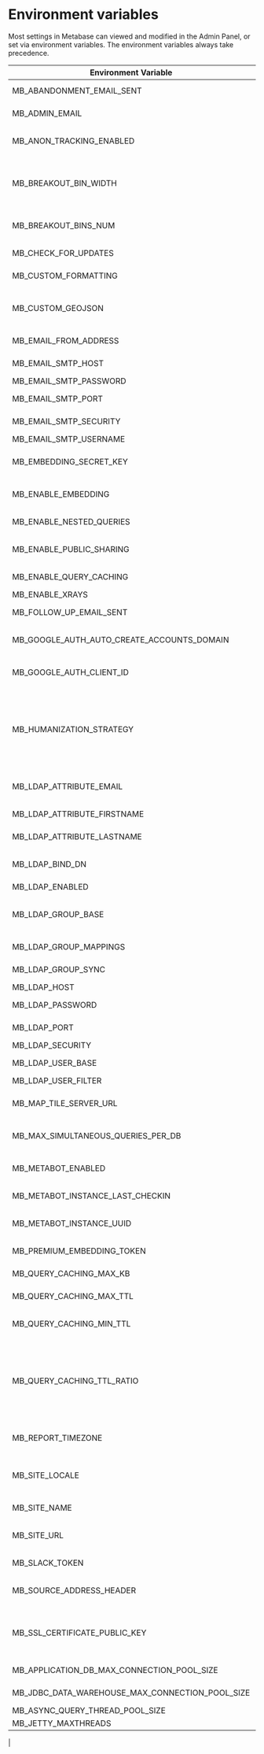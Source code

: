 # Environment variables

Most settings in Metabase can viewed and modified in the Admin Panel, or set via environment variables. The environment variables always take precedence.

| Environment Variable                       | Type                                     | Default at install                                             | Description                                                                                                                                                                                                                                                                                                |
| ------------------------------------------ | ---------------------------------------- | -------------------------------------------------------------- | ---------------------------------------------------------------------------------------------------------------------------------------------------------------------------------------------------------------------------------------------------------------------------------------------------------- |
| MB_ABANDONMENT_EMAIL_SENT                  | boolean                                  | `false`                                                        | Have we sent an abandonment email to the instance admin?                                                                                                                                                                                                                                                   |
| MB_ADMIN_EMAIL                             | string                                   | `null`                                                         | The email address users should be referred to if they encounter a problem.                                                                                                                                                                                                                                 |
| MB_ANON_TRACKING_ENABLED                   | boolean                                  | `true`                                                         | Enable the collection of anonymous usage data in order to help Metabase improve.                                                                                                                                                                                                                           |
| MB_BREAKOUT_BIN_WIDTH                      | double                                   | `10.0`                                                         | When using the default binning strategy for a field of type Coordinate (such as Latitude and Longitude), this number will be used as the default bin width (in degrees).                                                                                                                                   |
| MB_BREAKOUT_BINS_NUM                       | integer                                  | `8`                                                            | When using the default binning strategy and a number of bins is not provided, this number will be used as the default.                                                                                                                                                                                     |
| MB_CHECK_FOR_UPDATES                       | boolean                                  | `true`                                                         | Identify when new versions of Metabase are available.                                                                                                                                                                                                                                                      |
| MB_CUSTOM_FORMATTING                       | JSON                                     | `{}`                                                           | Object keyed by type, containing formatting settings                                                                                                                                                                                                                                                       |
| MB_CUSTOM_GEOJSON                          | JSON                                     | `{}`                                                           | JSON containing information about custom GeoJSON files for use in map visualizations instead of the default US State or World GeoJSON.                                                                                                                                                                     |
| MB_EMAIL_FROM_ADDRESS                      | string                                   | `null`                                                         | Email address you want to use as the sender of Metabase.                                                                                                                                                                                                                                                   |
| MB_EMAIL_SMTP_HOST                         | string                                   | `null`                                                         | The address of the SMTP server that handles your emails.                                                                                                                                                                                                                                                   |
| MB_EMAIL_SMTP_PASSWORD                     | string                                   | `null`                                                         | SMTP password.                                                                                                                                                                                                                                                                                             |
| MB_EMAIL_SMTP_PORT                         | int                                      | `25`                                                           | The port your SMTP server uses for outgoing emails.                                                                                                                                                                                                                                                        |
| MB_EMAIL_SMTP_SECURITY                     | string                                   | `null`                                                         | SMTP secure connection protocol. (tls, ssl, starttls, or none)                                                                                                                                                                                                                                             |
| MB_EMAIL_SMTP_USERNAME                     | string                                   | `null`                                                         | SMTP username.                                                                                                                                                                                                                                                                                             |
| MB_EMBEDDING_SECRET_KEY                    | string                                   | `null`                                                         | Secret key used to sign JSON Web Tokens for requests to `/api/embed` endpoints.                                                                                                                                                                                                                            |
| MB_ENABLE_EMBEDDING                        | boolean                                  | `false`                                                        | Allow admins to securely embed questions and dashboards within other applications?                                                                                                                                                                                                                         |
| MB_ENABLE_NESTED_QUERIES                   | boolean                                  | `true`                                                         | Allow using a saved question as the source for other queries?                                                                                                                                                                                                                                              |
| MB_ENABLE_PUBLIC_SHARING                   | boolean                                  | `false`                                                        | Enable admins to create publicly viewable links (and embeddable iframes) for Questions and Dashboards?                                                                                                                                                                                                     |
| MB_ENABLE_QUERY_CACHING                    | boolean                                  | `false`                                                        | Enabling caching will save the results of queries that take a long time to run.                                                                                                                                                                                                                            |
| MB_ENABLE_XRAYS                            | boolean                                  | `true`                                                         | Allow users to explore data using X-rays                                                                                                                                                                                                                                                                   |
| MB_FOLLOW_UP_EMAIL_SENT                    | boolean                                  | `false`                                                        | Have we sent a follow up email to the instance admin?                                                                                                                                                                                                                                                      |
| MB_GOOGLE_AUTH_AUTO_CREATE_ACCOUNTS_DOMAIN | string                                   | `null`                                                         | When set, allow users to sign up on their own if their Google account email address is from this domain.                                                                                                                                                                                                   |
| MB_GOOGLE_AUTH_CLIENT_ID                   | string                                   | `null`                                                         | Client ID for Google Auth SSO. If this is set, Google Auth is considered to be enabled.                                                                                                                                                                                                                    |
| MB_HUMANIZATION_STRATEGY                   | string (`advanced`, `simple`, or `none`) | `"advanced"`                                                   | Metabase can attempt to transform your table and field names into more sensible, human-readable versions, e.g. "somehorriblename" becomes "Some Horrible Name". This doesn’t work all that well if the names are in a language other than English, however. Do you want us to take a guess?                |
| MB_LDAP_ATTRIBUTE_EMAIL                    | string                                   | `"mail"`                                                       | Attribute to use for the users email. (usually 'mail', 'email' or 'userPrincipalName')                                                                                                                                                                                                                     |
| MB_LDAP_ATTRIBUTE_FIRSTNAME                | string                                   | `"givenName"`                                                  | Attribute to use for the user's first name. (usually 'givenName')                                                                                                                                                                                                                                          |
| MB_LDAP_ATTRIBUTE_LASTNAME                 | string                                   | `"sn"`                                                         | Attribute to use for the user's last name. (usually 'sn')                                                                                                                                                                                                                                                  |
| MB_LDAP_BIND_DN                            | string                                   | `null`                                                         | The Distinguished Name to bind as (if any), this user will be used to lookup information about other users.                                                                                                                                                                                                |
| MB_LDAP_ENABLED                            | boolean                                  | `false`                                                        | Enable LDAP authentication.                                                                                                                                                                                                                                                                                |
| MB_LDAP_GROUP_BASE                         | string                                   | `null`                                                         | Search base for groups, not required if your LDAP directory provides a 'memberOf' overlay. (Will be searched recursively)                                                                                                                                                                                  |
| MB_LDAP_GROUP_MAPPINGS                     | JSON                                     | `{}`                                                           | JSON containing LDAP to Metabase group mappings.                                                                                                                                                                                                                                                           |
| MB_LDAP_GROUP_SYNC                         | boolean                                  | `false`                                                        | Enable group membership synchronization with LDAP.                                                                                                                                                                                                                                                         |
| MB_LDAP_HOST                               | string                                   | `null`                                                         | Server hostname.                                                                                                                                                                                                                                                                                           |
| MB_LDAP_PASSWORD                           | string                                   | `null`                                                         | The password to bind with for the lookup user.                                                                                                                                                                                                                                                             |
| MB_LDAP_PORT                               | string                                   | `"389"`                                                        | Server port, usually 389 or 636 if SSL is used.                                                                                                                                                                                                                                                            |
| MB_LDAP_SECURITY                           | string                                   | `"none"`                                                       | Use SSL, TLS or plain text.                                                                                                                                                                                                                                                                                |
| MB_LDAP_USER_BASE                          | string                                   | `null`                                                         | Search base for users. (Will be searched recursively)                                                                                                                                                                                                                                                      |
| MB_LDAP_USER_FILTER                        | string                                   | `(&(objectClass=inetOrgPerson)(|(uid={login})(mail={login})))` | User lookup filter, the placeholder {login} will be replaced by the user supplied login.                                                                                                                                                                                                                   |
| MB_MAP_TILE_SERVER_URL                     | string                                   | `http://{s}.tile.openstreetmap.org/` `{z}/{x}/{y}.png`         | The map tile server URL template used in map visualizations, for example from OpenStreetMaps or MapBox.                                                                                                                                                                                                    |
| MB_MAX_SIMULTANEOUS_QUERIES_PER_DB         | integer                                  | `15`                                                           | Maximum number of simultaneous queries to allow per connected Database.                                                                                                                                                                                                                                    |
| MB_METABOT_ENABLED                         | boolean                                  | `false`                                                        | Enable MetaBot, which lets you search for and view your saved questions directly via Slack.                                                                                                                                                                                                                |
| MB_METABOT_INSTANCE_LAST_CHECKIN           | string                                   | `null`                                                         | Timestamp of the last time the active MetaBot instance checked in.                                                                                                                                                                                                                                         |
| MB_METABOT_INSTANCE_UUID                   | string                                   | `null`                                                         | UUID of the active MetaBot instance (the Metabase process currently handling MetaBot duties.)                                                                                                                                                                                                              |
| MB_PREMIUM_EMBEDDING_TOKEN                 | string                                   | `null`                                                         | Token for premium features. Go to the MetaStore to get yours!                                                                                                                                                                                                                                              |
| MB_QUERY_CACHING_MAX_KB                    | integer                                  | `1000`                                                         | The maximum size of the cache, per saved question, in kilobytes:                                                                                                                                                                                                                                           |
| MB_QUERY_CACHING_MAX_TTL                   | integer                                  | `8640000` (100 days, in seconds)                               | The absolute maximum time to keep any cached query results, in seconds.                                                                                                                                                                                                                                    |
| MB_QUERY_CACHING_MIN_TTL                   | integer                                  | `60`                                                           | Metabase will cache all saved questions with an average query execution time longer than this many seconds:                                                                                                                                                                                                |
| MB_QUERY_CACHING_TTL_RATIO                 | integer                                  | `10`                                                           | To determine how long each saved question's cached result should stick around, we take the query's average execution time and multiply that by whatever you input here.So if a query takes on average 2 minutes to run, and you input 10 for your multiplier, its cache entry will persist for 20 minutes. |
| MB_REPORT_TIMEZONE                         | string                                   | `null`                                                         | Connection timezone to use when executing queries. Defaults to system timezone.                                                                                                                                                                                                                            |
| MB_SITE_LOCALE                             | string                                   | `"en"`                                                         | The default language for this Metabase instance. This only applies to emails, Pulses, etc. Users' browsers will specify the language used in the user interface.                                                                                                                                           |
| MB_SITE_NAME                               | string                                   | `"Metabase"`                                                   | The name used for this instance of Metabase.                                                                                                                                                                                                                                                               |
| MB_SITE_URL                                | string                                   | `null`                                                         | The base URL of this Metabase instance, e.g. "http://metabase.my-company.com".                                                                                                                                                                                                                             |
| MB_SLACK_TOKEN                             | string                                   | `null`                                                         | Slack API bearer token obtained from https://api.slack.com/web#authentication                                                                                                                                                                                                                              |
| MB_SOURCE_ADDRESS_HEADER                   | string                                   | `X-Forwarded-For`                                              | Identify the source of HTTP requests by this headers value, instead of its remote address.                                                                                                                                                                                                                 |
| MB_SSL_CERTIFICATE_PUBLIC_KEY              | string                                   | `null`                                                         | Base-64 encoded public key for this sites SSL certificate.Specify this to enable HTTP Public Key Pinning.See http://mzl.la/1EnfqBf for more information.                                                                                                                                                   |
| MB_APPLICATION_DB_MAX_CONNECTION_POOL_SIZE | integer                                  | `null`                                                         | Maximum number of simultaneous connection to Database.                                                                                                                                                                                                                                                     |
| MB_JDBC_DATA_WAREHOUSE_MAX_CONNECTION_POOL_SIZE              | integer                | `15`                                                           | Maximum number of connections for data warehouse DBs.                                                                                                                                                                                                                                                      |
| MB_ASYNC_QUERY_THREAD_POOL_SIZE             | integer                                 | `50`                                                           | Maximum size of Async Thread Pool.                                                                                                                                                                                                                                                                         |
| MB_JETTY_MAXTHREADS                         | integer                                 | `50`                                                           | Maximum size of Jetty threads.
|
